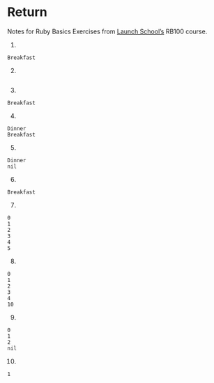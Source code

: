 # Return

Notes for Ruby Basics Exercises from [Launch School’s](https://launchschool.com) RB100 course.

1. 
```
Breakfast
```
2. 
```Evening
```
3. 
```
Breakfast
```
4. 
```
Dinner
Breakfast
```
5. 
```
Dinner
nil
```
6. 
```
Breakfast
```
7. 
```
0
1
2
3
4
5
```
8. 
```
0
1
2
3
4
10
```
9. 
```
0
1
2
nil
```
10. 
```
1
```
